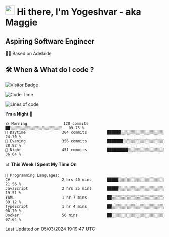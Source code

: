 <h1><img src="https://emojis.slackmojis.com/emojis/images/1531849430/4246/blob-sunglasses.gif?1531849430" width="30"/> Hi there, I'm Yogeshvar - aka Maggie</h1>

## Aspiring Software Engineer
🏂🏻  Based on Adelaide 

## 🛠 When & What do I code ?  

![Visitor Badge](https://visitor-badge.feriirawann.repl.co?username=yogeshvar&repo=yogeshvar&label=Visitors&style=plastic&color=%23457BFF&contentType=svg)

<!--START_SECTION:waka-->
![Code Time](http://img.shields.io/badge/Code%20Time-2%2C727%20hrs%2028%20mins-blue)

![Lines of code](https://img.shields.io/badge/From%20Hello%20World%20I%27ve%20Written-4.1%20million%20lines%20of%20code-blue)

**I'm a Night 🦉** 

```text
🌞 Morning                120 commits         ██░░░░░░░░░░░░░░░░░░░░░░░   09.75 % 
🌆 Daytime                304 commits         ██████░░░░░░░░░░░░░░░░░░░   24.70 % 
🌃 Evening                356 commits         ███████░░░░░░░░░░░░░░░░░░   28.92 % 
🌙 Night                  451 commits         █████████░░░░░░░░░░░░░░░░   36.64 % 
```


📊 **This Week I Spent My Time On** 

```text
💬 Programming Languages: 
C#                       2 hrs 40 mins       █████░░░░░░░░░░░░░░░░░░░░   21.56 % 
JavaScript               2 hrs 25 mins       █████░░░░░░░░░░░░░░░░░░░░   19.51 % 
YAML                     1 hr 7 mins         ██░░░░░░░░░░░░░░░░░░░░░░░   09.12 % 
TypeScript               1 hr 4 mins         ██░░░░░░░░░░░░░░░░░░░░░░░   08.70 % 
Docker                   56 mins             ██░░░░░░░░░░░░░░░░░░░░░░░   07.64 % 
```


 Last Updated on 05/03/2024 19:19:47 UTC
<!--END_SECTION:waka-->
